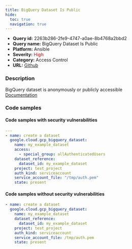 ```yaml
---
title: BigQuery Dataset Is Public
hide:
  toc: true
  navigation: true
---
```


<style>
  .highlight .hll {
    background-color: #ff171742;
  }
  .md-content {
    max-width: 1100px;
    margin: 0 auto;
  }
</style>

-   **Query id:** 2263b286-2fe9-4747-a0ae-8b4768a2bbd2
-   **Query name:** BigQuery Dataset Is Public
-   **Platform:** Ansible
-   **Severity:** <span style="color:#C00">High</span>
-   **Category:** Access Control
-   **URL:** [Github](https://github.com/Checkmarx/kics/tree/master/assets/queries/ansible/gcp/bigquery_dataset_is_public)

### Description
BigQuery dataset is anonymously or publicly accessible<br>
[Documentation](https://docs.ansible.com/ansible/latest/collections/google/cloud/gcp_bigquery_dataset_module.html#parameter-access/special_group)

### Code samples
#### Code samples with security vulnerabilities
```yaml title="Postitive test num. 1 - yaml file" hl_lines="5"
---
- name: create a dataset
  google.cloud.gcp_bigquery_dataset:
    name: my_example_dataset
    access:
      - special_group: allAuthenticatedUsers
    dataset_reference:
      dataset_id: my_example_dataset
    project: test_project
    auth_kind: serviceaccount
    service_account_file: "/tmp/auth.pem"
    state: present

```


#### Code samples without security vulnerabilities
```yaml title="Negative test num. 1 - yaml file"
- name: create a dataset
  google.cloud.gcp_bigquery_dataset:
    name: my_example_dataset
    dataset_reference:
      dataset_id: my_example_dataset
    project: test_project
    auth_kind: serviceaccount
    service_account_file: /tmp/auth.pem
    state: present

```
